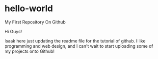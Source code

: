 # hello-world
My First Repository On Github

Hi Guys!

Isaak here just updating the readme file for the tutorial of github. I like programming and web design, and I can't wait to start uploading some of my projects onto Github!
